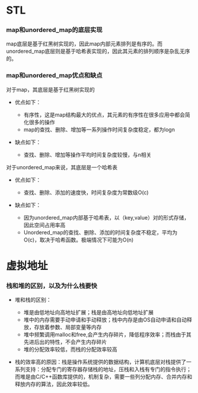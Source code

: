# STL

### map和unordered_map的底层实现

map底层是基于红黑树实现的，因此map内部元素排列是有序的。而unordered_map底层则是基于哈希表实现的，因此其元素的排列顺序是杂乱无序的。

### map和unordered_map优点和缺点

对于map，其底层是基于红黑树实现的

+ 优点如下：
  + 有序性，这是map结构最大的优点，其元素的有序性在很多应用中都会简化很多的操作
  + map的查找、删除、增加等一系列操作时间复杂度稳定，都为logn

+ 缺点如下：
  + 查找、删除、增加等操作平均时间复杂度较慢，与n相关

对于unordered_map来说，其底层是一个哈希表

+ 优点如下：
  + 查找、删除、添加的速度快，时间复杂度为常数级O(c)

+ 缺点如下：
  + 因为unordered_map内部基于哈希表，以（key,value）对的形式存储，因此空间占用率高
  + Unordered_map的查找、删除、添加的时间复杂度不稳定，平均为O(c)，取决于哈希函数。极端情况下可能为O(n)



# 虚拟地址

### 栈和堆的区别，以及为什么栈要快

+ 堆和栈的区别：
  + 堆是由低地址向高地址扩展；栈是由高地址向低地址扩展
  + 堆中的内存需要手动申请和手动释放；栈中内存是由OS自动申请和自动释放，存放着参数、局部变量等内存
  + 堆中频繁调用malloc和free,会产生内存碎片，降低程序效率；而栈由于其先进后出的特性，不会产生内存碎片
  + 堆的分配效率较低，而栈的分配效率较高

+ 栈的效率高的原因：栈是操作系统提供的数据结构，计算机底层对栈提供了一系列支持：分配专门的寄存器存储栈的地址，压栈和入栈有专门的指令执行；而堆是由C/C++函数库提供的，机制复杂，需要一些列分配内存、合并内存和释放内存的算法，因此效率较低。